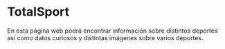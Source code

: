 # TotalSport

En esta página web podrá encontrar información sobre distintos deportes así como datos curiosos y distintas imágenes sobre varios deportes.
